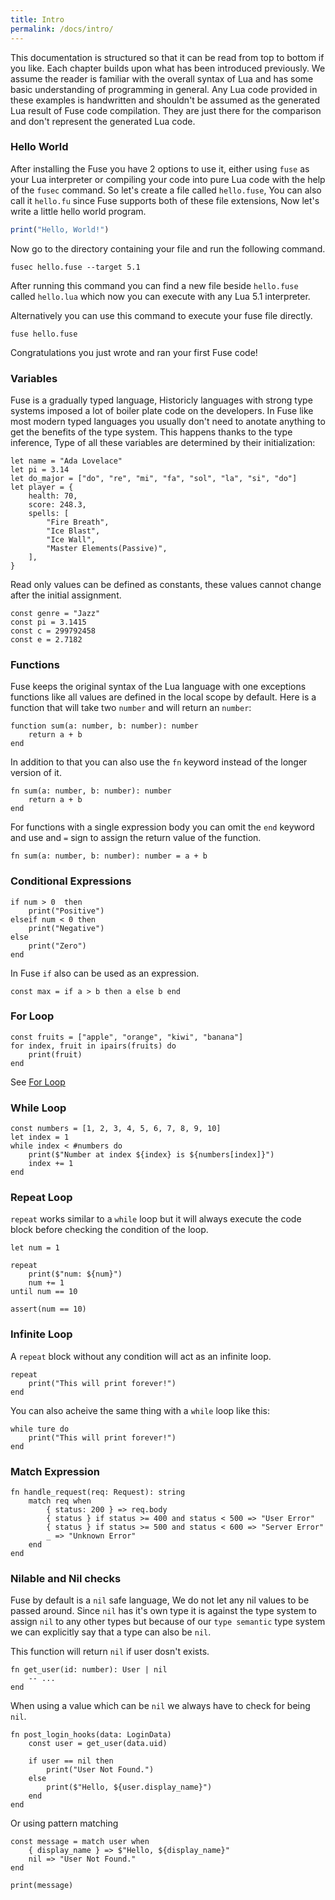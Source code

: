 ```yaml
---
title: Intro
permalink: /docs/intro/
---
```


This documentation is structured so that it can be read from top to bottom if you like. Each chapter builds upon what has been introduced previously. We assume the reader is familiar with the overall syntax of Lua and has some basic understanding of programming in general. Any Lua code provided in these examples is handwritten and shouldn't be assumed as the generated Lua result of Fuse code compilation. They are just there for the comparison and don't represent the generated Lua code.

### Hello World

After installing the Fuse you have 2 options to use it, either using `fuse` as your Lua interpreter or compiling your code into pure Lua code with the help of the `fusec` command.
So let's create a file called `hello.fuse`, You can also call it `hello.fu` since Fuse supports both of these file extensions, Now let's write a little hello world program.

```typescript
print("Hello, World!")
```

Now go to the directory containing your file and run the following command.

```
fusec hello.fuse --target 5.1
```

After running this command you can find a new file beside `hello.fuse` called `hello.lua` which now you can execute with any Lua 5.1 interpreter.

Alternatively you can use this command to execute your fuse file directly.

```
fuse hello.fuse
```

Congratulations you just wrote and ran your first Fuse code!

### Variables

Fuse is a gradually typed language, Historicly languages with strong type systems imposed a lot of boiler plate code on the developers. In Fuse like most modern typed languages you usually don't need to anotate anything to get the benefits of the type system.
This happens thanks to the type inference, Type of all these variables are determined by their initialization:

```fuse
let name = "Ada Lovelace"
let pi = 3.14
let do_major = ["do", "re", "mi", "fa", "sol", "la", "si", "do"]
let player = {
	health: 70,
	score: 248.3,
	spells: [
		"Fire Breath",
		"Ice Blast",
		"Ice Wall",
		"Master Elements(Passive)",
	],
}
```

Read only values can be defined as constants, these values cannot change after the initial assignment.

```fuse
const genre = "Jazz"
const pi = 3.1415
const c = 299792458
const e = 2.7182
```

### Functions

Fuse keeps the original syntax of the Lua language with one exceptions functions like all values are defined in the local scope by default.
Here is a function that will take two `number` and will return an `number`:

```fuse
function sum(a: number, b: number): number
	return a + b
end
```

In addition to that you can also use the `fn` keyword instead of the longer version of it.

```fuse
fn sum(a: number, b: number): number
	return a + b
end
```

For functions with a single expression body you can omit the `end` keyword and use and `=` sign to assign the return value of the function.

```fuse
fn sum(a: number, b: number): number = a + b
```

### Conditional Expressions

```fuse
if num > 0  then
	print("Positive")
elseif num < 0 then
	print("Negative")
else
	print("Zero")
end
```

In Fuse `if` also can be used as an expression.

```fuse
const max = if a > b then a else b end
```

### For Loop

```fuse
const fruits = ["apple", "orange", "kiwi", "banana"]
for index, fruit in ipairs(fruits) do
	print(fruit)
end
```

See [For Loop](/docs/loops/)

### While Loop

```fuse
const numbers = [1, 2, 3, 4, 5, 6, 7, 8, 9, 10]
let index = 1
while index < #numbers do
	print($"Number at index ${index} is ${numbers[index]}")
	index += 1
end
```

### Repeat Loop

`repeat` works similar to a `while` loop but it will always execute the code block before checking the condition of the loop.

```fuse
let num = 1

repeat
	print($"num: ${num}")
	num += 1
until num == 10

assert(num == 10)
```

### Infinite Loop

A `repeat` block without any condition will act as an infinite loop.

```fuse
repeat
	print("This will print forever!")
end
```
You can also acheive the same thing with a `while` loop like this:

```fuse
while ture do
	print("This will print forever!")
end
```

### Match Expression

```fuse
fn handle_request(req: Request): string
	match req when
		{ status: 200 } => req.body
		{ status } if status >= 400 and status < 500 => "User Error"
		{ status } if status >= 500 and status < 600 => "Server Error"
		_ => "Unknown Error"
	end
end
```

### Nilable and Nil checks

Fuse by default is a `nil` safe language, We do not let any nil values to be passed around. Since `nil` has it's own type it is against the type system to assign `nil` to any other types but because of our `type semantic` type system we can explicitly say that a type can also be `nil`.

This function will return `nil` if user dosn't exists.

```fuse
fn get_user(id: number): User | nil
	-- ...
end
```

When using a value which can be `nil` we always have to check for being `nil`.

```fuse
fn post_login_hooks(data: LoginData)
	const user = get_user(data.uid)

	if user == nil then
		print("User Not Found.")
	else
		print($"Hello, ${user.display_name}")
	end
end
```

Or using pattern matching

```fuse
const message = match user when
	{ display_name } => $"Hello, ${display_name}"
	nil => "User Not Found."
end

print(message)
```
